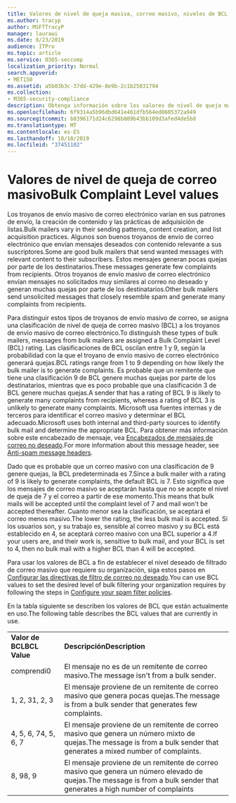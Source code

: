 ```yaml
---
title: Valores de nivel de queja masiva, correo masivo, niveles de BCL, cómo funciona BCL, clasificaciones BCL, antispam, encabezado contra correo electrónico no deseado, filtrado de correo masivo, detener correo masivo
ms.author: tracyp
author: MSFTTracyP
manager: laurawi
ms.date: 8/23/2019
audience: ITPro
ms.topic: article
ms.service: O365-seccomp
localization_priority: Normal
search.appverid:
- MET150
ms.assetid: a5b03b3c-37dd-429e-8e9b-2c1b25031794
ms.collection:
- M365-security-compliance
description: Obtenga información sobre los valores de nivel de queja masiva (BCL) en Office 365.
ms.openlocfilehash: 6f9314a5b96dbd641e461dfb564ed8605372a949
ms.sourcegitcommit: b0396171d24c6298b809b43bb109d3afed4de5b8
ms.translationtype: MT
ms.contentlocale: es-ES
ms.lasthandoff: 10/10/2019
ms.locfileid: "37451102"
---
```

# <a name="bulk-complaint-level-values"></a><span data-ttu-id="9bec4-103">Valores de nivel de queja de correo masivo</span><span class="sxs-lookup"><span data-stu-id="9bec4-103">Bulk Complaint Level values</span></span>

<span data-ttu-id="9bec4-104">Los troyanos de envío masivo de correo electrónico varían en sus patrones de envío, la creación de contenido y las prácticas de adquisición de listas.</span><span class="sxs-lookup"><span data-stu-id="9bec4-104">Bulk mailers vary in their sending patterns, content creation, and list acquisition practices.</span></span> <span data-ttu-id="9bec4-105">Algunos son buenos troyanos de envío de correo electrónico que envían mensajes deseados con contenido relevante a sus suscriptores.</span><span class="sxs-lookup"><span data-stu-id="9bec4-105">Some are good bulk mailers that send wanted messages with relevant content to their subscribers.</span></span> <span data-ttu-id="9bec4-106">Estos mensajes generan pocas quejas por parte de los destinatarios.</span><span class="sxs-lookup"><span data-stu-id="9bec4-106">These messages generate few complaints from recipients.</span></span> <span data-ttu-id="9bec4-107">Otros troyanos de envío masivo de correo electrónico envían mensajes no solicitados muy similares al correo no deseado y generan muchas quejas por parte de los destinatarios.</span><span class="sxs-lookup"><span data-stu-id="9bec4-107">Other bulk mailers send unsolicited messages that closely resemble spam and generate many complaints from recipients.</span></span>

<span data-ttu-id="9bec4-108">Para distinguir estos tipos de troyanos de envío masivo de correo, se asigna una clasificación de nivel de queja de correo masivo (BCL) a los troyanos de envío masivo de correo electrónico.</span><span class="sxs-lookup"><span data-stu-id="9bec4-108">To distinguish these types of bulk mailers, messages from bulk mailers are assigned a Bulk Complaint Level (BCL) rating.</span></span> <span data-ttu-id="9bec4-109">Las clasificaciones de BCL oscilan entre 1 y 9, según la probabilidad con la que el troyano de envío masivo de correo electrónico generará quejas.</span><span class="sxs-lookup"><span data-stu-id="9bec4-109">BCL ratings range from 1 to 9 depending on how likely the bulk mailer is to generate complaints.</span></span> <span data-ttu-id="9bec4-110">Es probable que un remitente que tiene una clasificación 9 de BCL genere muchas quejas por parte de los destinatarios, mientras que es poco probable que una clasificación 3 de BCL genere muchas quejas.</span><span class="sxs-lookup"><span data-stu-id="9bec4-110">A sender that has a rating of BCL 9 is likely to generate many complaints from recipients, whereas a rating of BCL 3 is unlikely to generate many complaints.</span></span> <span data-ttu-id="9bec4-111">Microsoft usa fuentes internas y de terceros para identificar el correo masivo y determinar el BCL adecuado.</span><span class="sxs-lookup"><span data-stu-id="9bec4-111">Microsoft uses both internal and third-party sources to identify bulk mail and determine the appropriate BCL.</span></span> <span data-ttu-id="9bec4-112">Para obtener más información sobre este encabezado de mensaje, vea [Encabezados de mensajes de correo no deseado](anti-spam-message-headers.md).</span><span class="sxs-lookup"><span data-stu-id="9bec4-112">For more information about this message header, see [Anti-spam message headers](anti-spam-message-headers.md).</span></span>

<span data-ttu-id="9bec4-113">Dado que es probable que un correo masivo con una clasificación de 9 genere quejas, la BCL predeterminada es 7.</span><span class="sxs-lookup"><span data-stu-id="9bec4-113">Since a bulk mailer with a rating of 9 is likely to generate complaints, the default BCL is 7.</span></span> <span data-ttu-id="9bec4-114">Esto significa que los mensajes de correo masivo se aceptarán hasta que no se acepte el nivel de queja de 7 y el correo a partir de ese momento.</span><span class="sxs-lookup"><span data-stu-id="9bec4-114">This means that bulk mails will be accepted until the complaint level of 7 and mail won't be accepted thereafter.</span></span> <span data-ttu-id="9bec4-115">Cuanto menor sea la clasificación, se aceptará el correo menos masivo.</span><span class="sxs-lookup"><span data-stu-id="9bec4-115">The lower the rating, the less bulk mail is accepted.</span></span> <span data-ttu-id="9bec4-116">Si los usuarios son, y su trabajo es, sensible al correo masivo y su BCL está establecido en 4, se aceptará correo masivo con una BCL superior a 4.</span><span class="sxs-lookup"><span data-stu-id="9bec4-116">If your users are, and their work is, sensitive to bulk mail, and your BCL is set to 4, then no bulk mail with a higher BCL than 4 will be accepted.</span></span>

<span data-ttu-id="9bec4-117">Para usar los valores de BCL a fin de establecer el nivel deseado de filtrado de correo masivo que requiere su organización, siga estos pasos en [Configurar las directivas de filtro de correo no deseado](configure-your-spam-filter-policies.md).</span><span class="sxs-lookup"><span data-stu-id="9bec4-117">You can use BCL values to set the desired level of bulk filtering your organization requires by following the steps in [Configure your spam filter policies](configure-your-spam-filter-policies.md).</span></span>

<span data-ttu-id="9bec4-118">En la tabla siguiente se describen los valores de BCL que están actualmente en uso.</span><span class="sxs-lookup"><span data-stu-id="9bec4-118">The following table describes the BCL values that are currently in use.</span></span>

|||
|:-----|:-----|
|<span data-ttu-id="9bec4-119">**Valor de BCL**</span><span class="sxs-lookup"><span data-stu-id="9bec4-119">**BCL Value**</span></span>|<span data-ttu-id="9bec4-120">**Descripción**</span><span class="sxs-lookup"><span data-stu-id="9bec4-120">**Description**</span></span>|
|<span data-ttu-id="9bec4-121">comprendi</span><span class="sxs-lookup"><span data-stu-id="9bec4-121">0</span></span>|<span data-ttu-id="9bec4-122">El mensaje no es de un remitente de correo masivo.</span><span class="sxs-lookup"><span data-stu-id="9bec4-122">The message isn't from a bulk sender.</span></span>|
|<span data-ttu-id="9bec4-123">1, 2, 3</span><span class="sxs-lookup"><span data-stu-id="9bec4-123">1, 2, 3</span></span>|<span data-ttu-id="9bec4-124">El mensaje proviene de un remitente de correo masivo que genera pocas quejas.</span><span class="sxs-lookup"><span data-stu-id="9bec4-124">The message is from a bulk sender that generates few complaints.</span></span>|
|<span data-ttu-id="9bec4-125">4, 5, 6, 7</span><span class="sxs-lookup"><span data-stu-id="9bec4-125">4, 5, 6, 7</span></span>|<span data-ttu-id="9bec4-126">El mensaje proviene de un remitente de correo masivo que genera un número mixto de quejas.</span><span class="sxs-lookup"><span data-stu-id="9bec4-126">The message is from a bulk sender that generates a mixed number of complaints.</span></span>|
|<span data-ttu-id="9bec4-127">8, 9</span><span class="sxs-lookup"><span data-stu-id="9bec4-127">8, 9</span></span>|<span data-ttu-id="9bec4-128">El mensaje proviene de un remitente de correo masivo que genera un número elevado de quejas.</span><span class="sxs-lookup"><span data-stu-id="9bec4-128">The message is from a bulk sender that generates a high number of complaints</span></span>|
